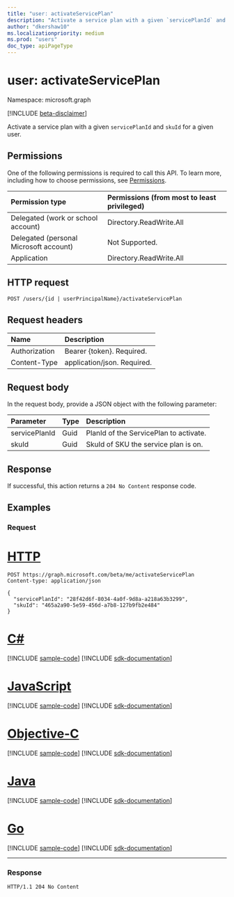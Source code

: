 ```yaml
---
title: "user: activateServicePlan"
description: "Activate a service plan with a given `servicePlanId` and `skuId` for a given user."
author: "dkershaw10"
ms.localizationpriority: medium
ms.prod: "users"
doc_type: apiPageType
---
```


# user: activateServicePlan

Namespace: microsoft.graph

[!INCLUDE [beta-disclaimer](../../includes/beta-disclaimer.md)]

Activate a service plan with a given `servicePlanId` and `skuId` for a given user.

## Permissions

One of the following permissions is required to call this API. To learn more, including how to choose permissions, see [Permissions](/graph/permissions-reference).

|Permission type|Permissions (from most to least privileged)|
| :--- | :--- |
| Delegated (work or school account) | Directory.ReadWrite.All |
| Delegated (personal Microsoft account) | Not Supported. |
| Application | Directory.ReadWrite.All |

## HTTP request

<!-- {
  "blockType": "ignored"
}
-->

``` http
POST /users/{id | userPrincipalName}/activateServicePlan
```

## Request headers

| Name | Description |
| :--- | :--- |
| Authorization | Bearer {token}. Required. |
| Content-Type | application/json. Required. |

## Request body

In the request body, provide a JSON object with the following parameter:

| Parameter | Type | Description |
| :--- | :--- | :--- |
| servicePlanId | Guid | PlanId of the ServicePlan to activate. |
| skuId | Guid | SkuId of SKU the service plan is on. |

## Response

If successful, this action returns a `204 No Content` response code.

## Examples

### Request


# [HTTP](#tab/http)
<!-- {
  "blockType": "request",
  "name": "user_activateserviceplan"
}
-->

``` http
POST https://graph.microsoft.com/beta/me/activateServicePlan
Content-type: application/json

{
  "servicePlanId": "28f42d6f-8034-4a0f-9d8a-a218a63b3299",
  "skuId": "465a2a90-5e59-456d-a7b8-127b9fb2e484"
}
```
# [C#](#tab/csharp)
[!INCLUDE [sample-code](../includes/snippets/csharp/user-activateserviceplan-csharp-snippets.md)]
[!INCLUDE [sdk-documentation](../includes/snippets/snippets-sdk-documentation-link.md)]

# [JavaScript](#tab/javascript)
[!INCLUDE [sample-code](../includes/snippets/javascript/user-activateserviceplan-javascript-snippets.md)]
[!INCLUDE [sdk-documentation](../includes/snippets/snippets-sdk-documentation-link.md)]

# [Objective-C](#tab/objc)
[!INCLUDE [sample-code](../includes/snippets/objc/user-activateserviceplan-objc-snippets.md)]
[!INCLUDE [sdk-documentation](../includes/snippets/snippets-sdk-documentation-link.md)]

# [Java](#tab/java)
[!INCLUDE [sample-code](../includes/snippets/java/user-activateserviceplan-java-snippets.md)]
[!INCLUDE [sdk-documentation](../includes/snippets/snippets-sdk-documentation-link.md)]

# [Go](#tab/go)
[!INCLUDE [sample-code](../includes/snippets/go/user-activateserviceplan-go-snippets.md)]
[!INCLUDE [sdk-documentation](../includes/snippets/snippets-sdk-documentation-link.md)]

---


### Response

<!-- {
  "blockType": "response",
  "truncated": true
}
-->

``` http
HTTP/1.1 204 No Content
```
